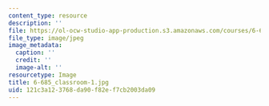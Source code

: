 ```yaml
---
content_type: resource
description: ''
file: https://ol-ocw-studio-app-production.s3.amazonaws.com/courses/6-685-electric-machines-fall-2013/121c3a123768da90f82ef7cb2003da09_6-685_classroom-1.jpg
file_type: image/jpeg
image_metadata:
  caption: ''
  credit: ''
  image-alt: ''
resourcetype: Image
title: 6-685_classroom-1.jpg
uid: 121c3a12-3768-da90-f82e-f7cb2003da09
---
```

